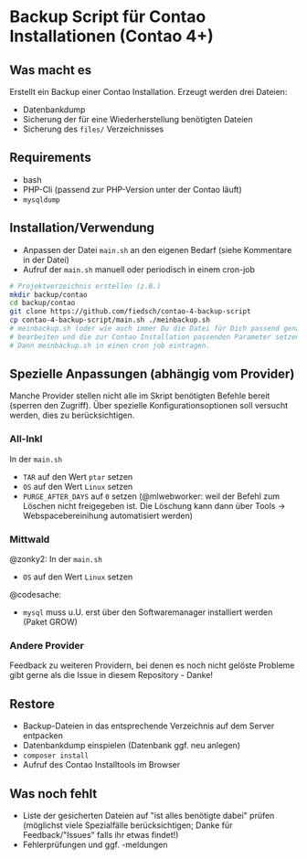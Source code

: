 # Backup Script für Contao Installationen (Contao 4+)

## Was macht es

Erstellt ein Backup einer Contao Installation. Erzeugt werden drei Dateien:

* Datenbankdump
* Sicherung der für eine Wiederherstellung benötigten Dateien
* Sicherung des `files/` Verzeichnisses

## Requirements

* bash
* PHP-Cli (passend zur PHP-Version unter der Contao läuft)
* `mysqldump`



## Installation/Verwendung

* Anpassen der Datei `main.sh` an den eigenen Bedarf (siehe Kommentare in der Datei)
* Aufruf der `main.sh` manuell oder periodisch in einem cron-job

```bash
# Projektverzeichnis erstellen (z.B.)
mkdir backup/contao
cd backup/contao
git clone https://github.com/fiedsch/contao-4-backup-script
cp contao-4-backup-script/main.sh ./meinbackup.sh
# meinbackup.sh (oder wie auch immer Du die Datei für Dich passend genannt hast)
# bearbeiten und die zur Contao Installation passenden Parameter setzen.
# Dann meinbackup.sh in einen cron job eintragen.
```



## Spezielle Anpassungen (abhängig vom Provider)

Manche Provider stellen nicht alle im Skript benötigten Befehle bereit (sperren den Zugriff).
Über spezielle Konfigurationsoptionen soll versucht werden, dies zu berücksichtigen.


### All-Inkl

In der `main.sh`
* `TAR` auf den Wert `ptar` setzen
* `OS` auf den Wert `Linux` setzen
* `PURGE_AFTER_DAYS` auf `0` setzen (@mlwebworker: weil der Befehl zum Löschen nicht freigegeben ist. Die Löschung kann dann über Tools → Webspacebereinihung automatisiert werden)


### Mittwald

@zonky2: In der `main.sh`
 * `OS` auf den Wert `Linux` setzen
 
@codesache: 
 * `mysql` muss u.U. erst über den Softwaremanager installiert werden (Paket GROW)


### Andere Provider

Feedback zu weiteren Providern, bei denen es noch nicht gelöste Probleme gibt gerne
als die Issue in diesem Repository - Danke!


## Restore

* Backup-Dateien in das entsprechende Verzeichnis auf dem Server entpacken
* Datenbankdump einspielen (Datenbank ggf. neu anlegen)
* `composer install`
* Aufruf des Contao Installtools im Browser


## Was noch fehlt

* Liste der gesicherten Dateien auf "ist alles benötigte dabei" prüfen (möglichst viele
  Spezialfälle berücksichtigen; Danke für Feedback/"Issues" falls ihr etwas findet!)
* Fehlerprüfungen und ggf. -meldungen
